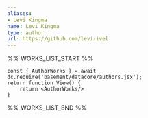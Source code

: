 ```yaml
---
aliases:
- Levi Kingma
name: Levi Kingma
type: author
url: https://github.com/levi-ivel
---
```



%% WORKS_LIST_START %%

```datacorejsx
const { AuthorWorks } = await dc.require('basement/datacore/authors.jsx');
return function View() {
    return <AuthorWorks/>
}
```
%% WORKS_LIST_END %%